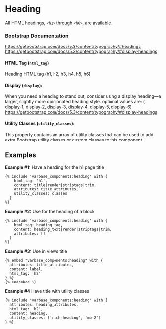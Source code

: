 # Heading

All HTML headings, `<h1>` through `<h6>`, are available.


### Bootstrap Documentation
https://getbootstrap.com/docs/5.3/content/typography/#headings
https://getbootstrap.com/docs/5.3/content/typography/#display-headings


#### HTML Tag (`html_tag`)
Heading HTML tag (h1, h2, h3, h4, h5, h6)

#### Display (`display`):
When you need a heading to stand out, consider using a display
heading—a larger, slightly more opinionated heading style.
optional values are: ( display-1, display-2, display-3, display-4, display-5, display-6)
https://getbootstrap.com/docs/5.3/content/typography/#display-headings

#### Utility Classes (`utility_classes`):
This property contains an array of utility classes that can be used to
add extra Bootstrap utility classes or custom classes to this component.

## Examples

**Example #1:** Have a heading for the h1 page title
```
{% include 'varbase_components:heading' with {
    html_tag: 'h1',
    content: title|render|striptags|trim,
    attributes: title_attributes,
    utility_classes: classes
  }
%}
```

**Example #2:** Use for the heading of a block
```
{% include 'varbase_components:heading' with {
    html_tag: heading_tag,
    content: heading_text|render|striptags|trim,
    attributes: []
  }
%}
```

**Example #3:** Use in views title
```
{% embed "varbase_components:heading" with {
  attributes: title_attributes,
  content: label,
  html_tag: 'h2'
} %}
{% endembed %}
```

**Example #4** Have title with utility classes
```
{% include "varbase_components:heading" with {
  attributes: heading_attributes,
  html_tag: 'h2',
  content: heading,
  utility_classes: ['rich-heading', 'mb-2']
} %}
```
